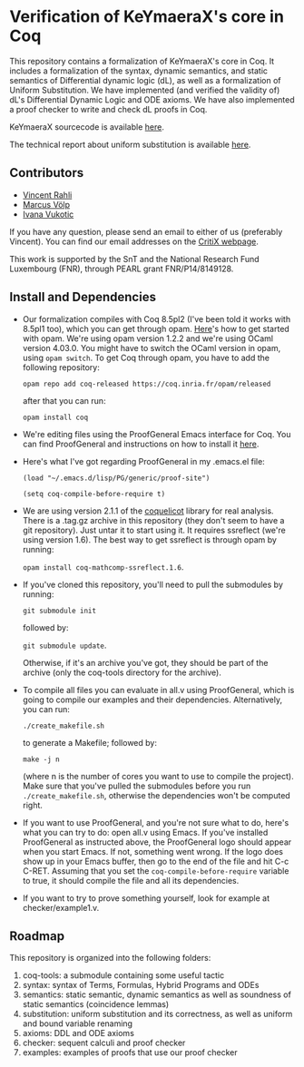 Verification of KeYmaeraX's core in Coq
=======================================


This repository contains a formalization of KeYmaeraX's core in Coq.
It includes a formalization of the syntax, dynamic semantics, and
static semantics of Differential dynamic logic (dL), as well as a
formalization of Uniform Substitution.  We have implemented (and
verified the validity of) dL's Differential Dynamic Logic and ODE
axioms.  We have also implemented a proof checker to write and check
dL proofs in Coq.


KeYmaeraX sourcecode is available
[here](https://github.com/LS-Lab/KeYmaeraX-release).

The technical report about uniform substitution is available
[here](http://arxiv.org/pdf/1601.06183.pdf).


Contributors
------------

* [Vincent Rahli](http://wwwen.uni.lu/snt/people/vincent_rahli)
* [Marcus Völp](http://wwwen.uni.lu/snt/people/marcus_voelp)
* [Ivana Vukotic](http://wwwen.uni.lu/snt/people/ivana_vukotic)

If you have any question, please send an email to either of us
(preferably Vincent).  You can find our email addresses on the [CritiX
webpage](http://wwwen.uni.lu/snt/research/critix/).

This work is supported by the SnT and the National Research Fund
Luxembourg (FNR), through PEARL grant FNR/P14/8149128.


Install and Dependencies
------------------------


* Our formalization compiles with Coq 8.5pl2 (I've been told it works
with 8.5pl1 too), which you can get through opam.
[Here](https://opam.ocaml.org/doc/Usage.html)'s how to get started
with opam.  We're using opam version 1.2.2 and we're using OCaml
version 4.03.0.  You might have to switch the OCaml version in opam,
using `opam switch`.  To get Coq through opam, you have to add the
following repository:

    `opam repo add coq-released https://coq.inria.fr/opam/released`

    after that you can run:

    `opam install coq`

* We're editing files using the ProofGeneral Emacs interface for Coq.
You can find ProofGeneral and instructions on how to install it
[here](https://github.com/ProofGeneral/PG).

* Here's what I've got regarding ProofGeneral in my .emacs.el file:

   `(load "~/.emacs.d/lisp/PG/generic/proof-site")`

   `(setq coq-compile-before-require t)`

* We are using version 2.1.1 of the
[coquelicot](http://coquelicot.saclay.inria.fr/) library for real
analysis.  There is a .tag.gz archive in this repository (they don't
seem to have a git repository).  Just untar it to start using it.  It
requires ssreflect (we're using version 1.6).  The best way to get
ssreflect is through opam by running:

    `opam install coq-mathcomp-ssreflect.1.6`.

* If you've cloned this repository, you'll need to pull the submodules
by running:

    `git submodule init`

    followed by:

    `git submodule update`.

    Otherwise, if it's an archive you've got, they should be part of the
archive (only the coq-tools directory for the archive).

* To compile all files you can evaluate in all.v using ProofGeneral,
which is going to compile our examples and their dependencies.
Alternatively, you can run:

    `./create_makefile.sh`

    to generate a Makefile; followed by:

    `make -j n`

    (where n is the number of cores you want to use to compile the
project).  Make sure that you've pulled the submodules before you run
`./create_makefile.sh`, otherwise the dependencies won't be computed
right.

* If you want to use ProofGeneral, and you're not sure what to do,
here's what you can try to do: open all.v using Emacs.  If you've
installed ProofGeneral as instructed above, the ProofGeneral logo
should appear when you start Emacs.  If not, something went wrong.  If
the logo does show up in your Emacs buffer, then go to the end of the
file and hit C-c C-RET.  Assuming that you set the
`coq-compile-before-require` variable to true, it should compile the
file and all its dependencies.

* If you want to try to prove something yourself, look for example
at checker/example1.v.


Roadmap
-------


This repository is organized into the following folders:

1. coq-tools: a submodule containing some useful tactic
2. syntax: syntax of Terms, Formulas, Hybrid Programs and ODEs
3. semantics: static semantic, dynamic semantics as well as
     soundness of static semantics (coincidence lemmas)
4. substitution: uniform substitution and its
     correctness, as well as uniform and bound
     variable renaming
5. axioms: DDL and ODE axioms
6. checker: sequent calculi and proof checker
6. examples: examples of proofs that use our proof checker
